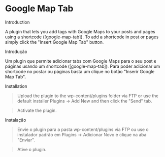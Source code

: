 Google Map Tab
==============

Introduction

A plugin that lets you add tags with Google Maps to your posts and pages using a shortcode ([google-map-tab]). 
To add a shortcode in post or pages simply click the "Insert Google Map Tab" button.

Introdução

Um plugin que permite adicionar tabs com Google Maps para o seu post e páginas usando um shortcode ([google-map-tab]). 
Para poder adicionar um shortcode no postar ou páginas basta um clique no botão "Inserir Google Map Tab".

Installation 

> Upload the plugin to the wp-content/plugins folder via FTP or use the default installer Plugins -> Add New and then click the "Send" tab. 

> Activate the plugin.

Instalação

> Envie o plugin para a pasta wp-content/plugins via FTP ou use o instalador padrão em Plugins -> Adicionar Novo e clique na aba "Enviar".

> Ative o plugin.
